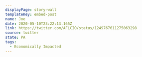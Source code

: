 ```yaml
---
displayPage: story-wall
templateKey: embed-post
name: Joe
date: 2020-05-10T23:22:13.165Z
link: https://twitter.com/AFLCIO/status/1249767611275063298
source: twitter
state: PA
tags:
  - Economically Impacted
---
```

